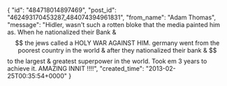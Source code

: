  {
   "id": "484718014897469",
   "post_id": "462493170453287_484074394961831",
   "from_name": "Adam Thomas",
   "message": "Hidler, wasn't such a rotten bloke that the media painted him as. When he nationalized their Bank & $$ the jews called a HOLY WAR AGAINST HIM. germany went from the poorest country in the world & after they nationalized their bank & $$ to the largest & greatest superpower in the world. Took em 3 years to achieve it. AMAZING INNIT !!!!",
   "created_time": "2013-02-25T00:35:54+0000"
 }
